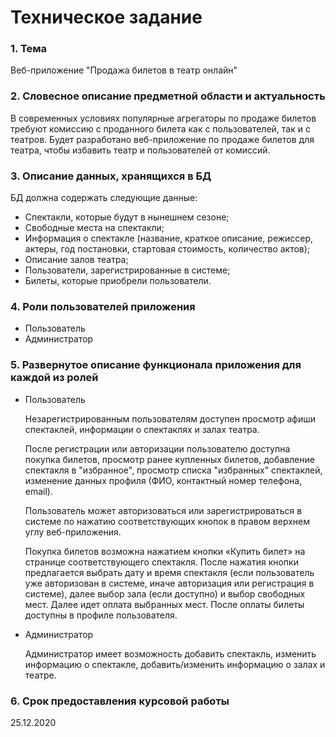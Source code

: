 # Техническое задание
### 1. Тема
Веб-приложение "Продажа билетов в театр онлайн"

### 2. Словесное описание предметной области и актуальность
    
В современных условиях популярные агрегаторы по продаже билетов требуют комиссию с проданного билета как с пользователей, так и с театров. Будет разработано веб-приложение по продаже билетов для театра, чтобы избавить театр и пользователей от комиссий.

### 3. Описание данных, хранящихся в БД
БД должна содержать следующие данные:
* Спектакли, которые будут в нынешнем сезоне;
* Свободные места на спектакли;
* Информация о спектакле (название, краткое описание, режиссер, актеры, год постановки, стартовая стоимость, количество актов);
* Описание залов театра;
* Пользователи, зарегистрированные в системе;
* Билеты, которые приобрели пользователи.

### 4. Роли пользователей приложения
* Пользователь
* Администратор

### 5. Развернутое описание функционала приложения для каждой из ролей
* Пользователь

    Незарегистрированным пользователям доступен просмотр афиши спектаклей, информации о спектаклях и залах театра.

    После регистрации или авторизации пользователю доступна покупка билетов, просмотр ранее купленных билетов,
добавление спектакля в "избранное", просмотр списка "избранных" спектаклей, изменение данных профиля (ФИО, контактный номер телефона, email).

    Пользователь может авторизоваться или зарегистрироваться в системе по нажатию соответствующих кнопок в правом верхнем углу веб-приложения.

    Покупка билетов возможна нажатием кнопки «Купить билет» на странице соответствующего спектакля. После нажатия кнопки предлагается выбрать дату и время спектакля (если пользователь уже авторизован в системе, иначе авторизация или регистрация в системе), далее выбор зала (если доступно) и выбор свободных мест. Далее идет оплата выбранных мест. После оплаты билеты доступны в профиле пользователя.

* Администратор
    
    Администратор имеет возможность добавить спектакль, изменить информацию о спектакле, добавить/изменить информацию о залах и театре.

### 6. Срок предоставления курсовой работы
25.12.2020

